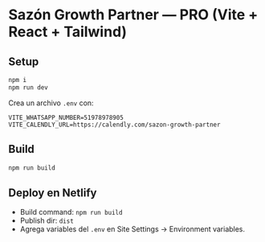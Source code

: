 # Sazón Growth Partner — PRO (Vite + React + Tailwind)

## Setup
```bash
npm i
npm run dev
```
Crea un archivo `.env` con:
```
VITE_WHATSAPP_NUMBER=51978978905
VITE_CALENDLY_URL=https://calendly.com/sazon-growth-partner
```

## Build
```bash
npm run build
```

## Deploy en Netlify
- Build command: `npm run build`
- Publish dir: `dist`
- Agrega variables del `.env` en Site Settings → Environment variables.
